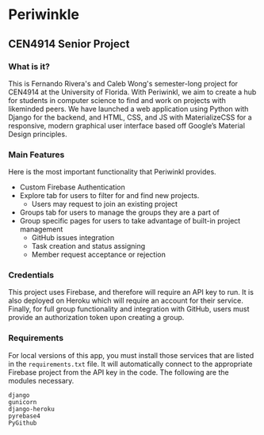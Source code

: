 # Periwinkle

## CEN4914 Senior Project



### What is it?

This is Fernando Rivera's and Caleb Wong's semester-long project for CEN4914 at the University of Florida. With Periwinkl, we aim to create a hub for students in computer science to find and work on projects with likeminded peers. We have launched a web application using Python with Django for the backend, and HTML, CSS, and JS with MaterializeCSS for a responsive, modern graphical user interface based off Google’s Material Design principles. 



### Main Features

Here is the most important functionality that Periwinkl provides.

- Custom Firebase Authentication
- Explore tab for users to filter for and find new projects.
  - Users may request to join an existing project
- Groups tab for users to manage the groups they are a part of
- Group specific pages for users to take advantage of built-in project management
  - GitHub issues integration
  - Task creation and status assigning
  - Member request acceptance or rejection



### Credentials

This project uses Firebase, and therefore will require an API key to run. It is also deployed on Heroku which will require an account for their service. Finally, for full group functionality and integration with GitHub, users must provide an authorization token upon creating a group.



### Requirements

For local versions of this app, you must install those services that are listed in the `requirements.txt` file. It will automatically connect to the appropriate Firebase project from the API key in the code. The following are the modules necessary.

```
django
gunicorn
django-heroku
pyrebase4
PyGithub
```

